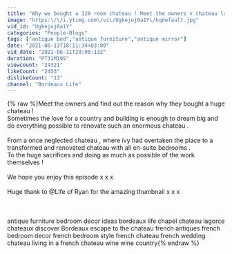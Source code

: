 ```yaml
---
title: "Why we bought a 120 room chateau ! Meet the owners x chateau lagorce"
image: "https:\/\/i.ytimg.com\/vi\/Ugkejoj0a1Y\/hqdefault.jpg"
vid_id: "Ugkejoj0a1Y"
categories: "People-Blogs"
tags: ["antique bed","antique furniture","antique mirror"]
date: "2021-06-13T18:11:34+03:00"
vid_date: "2021-06-11T20:00:13Z"
duration: "PT31M19S"
viewcount: "24321"
likeCount: "2453"
dislikeCount: "13"
channel: "Bordeaux Life"
---
```

{% raw %}Meet the owners and find out the reason why they bought a huge chateau ! <br />Sometimes the love for a country and building is enough to dream big and <br />do everything possible to renovate such an enormous chateau . <br /><br />From a once neglected chateau , where ivy had overtaken the place to a <br />transformed and renovated chateau with all en-suite bedrooms . <br />To the huge sacrifices and doing as much as possible of the work themselves ! <br /><br />We hope you enjoy this episode x x x <br /><br />Huge thank to @Life of Ryan  for the amazing thumbnail x x x <br /><br /><br /><br />antique furniture bedroom decor ideas bordeaux life chapel chateau lagorce chateaux discover Bordeaux escape to the chateau french antiques french bedroom decor french bedroom style french chateau french wedding chateau living in a french chateau wine wine country{% endraw %}
